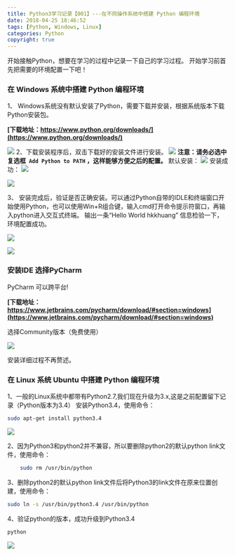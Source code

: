 ```yaml
---
title: Python3学习记录【001】---在不同操作系统中搭建 Python 编程环境
date: 2018-04-25 18:46:52
tags: [Python, Windows, Linux]
categories: Python
copyright: true
---
```


开始接触Python，想要在学习的过程中记录一下自己的学习过程。
开始学习前首先把需要的环境配置一下吧！
### 在 Windows 系统中搭建 Python 编程环境
1、 Windows系统没有默认安装了Python，需要下载并安装，根据系统版本下载Python安装包。
<!-- more -->
**[下载地址：https://www.python.org/downloads/](https://www.python.org/downloads/)**

![](https://i.imgur.com/jq6cgCf.png)
2、下载安装程序后，双击下载好的安装文件进行安装。
![](https://i.imgur.com/HAUvYkH.png)
**注意：请务必选中复选框` Add Python to PATH` ，这样能够方便之后的配置。**
默认安装：
![](https://i.imgur.com/S5L6qkL.png)
安装成功：
![](https://i.imgur.com/B5342p8.png)

![](https://i.imgur.com/0jaP2tD.png)
            
3、 安装完成后，验证是否正确安装。可以通过Python自带的IDLE和终端窗口开始使用Python，也可以使用Win+R组合键，输入cmd打开命令提示符窗口，再输入python进入交互式终端。
输出一条“Hello World hkkhuang” 信息检验一下，环境配置成功。

![](https://i.imgur.com/IRzOkci.png)

![](https://i.imgur.com/SeQMUWK.png)

### 安装IDE 选择PyCharm
PyCharm 可以跨平台!

**[下载地址：https://www.jetbrains.com/pycharm/download/#section=windows](https://www.jetbrains.com/pycharm/download/#section=windows)**

选择Community版本（免费使用）

![](https://i.imgur.com/YoU0jYm.png)

安装详细过程不再赘述。

### 在 Linux 系统 Ubuntu 中搭建 Python 编程环境
1、一般的Linux系统中都带有Python2.7,我们现在升级为3.x,这是之前配置留下记录（Python版本为3.4）
安装Python3.4，使用命令：
```bash
sudo apt-get install python3.4
```
![](https://i.imgur.com/eP5Z29w.jpg)

2、因为Python3和python2并不兼容，所以要删除python2的默认python link文件，使用命令：
```bash
	sudo rm /usr/bin/python
```

3、删除python2的默认python link文件后将Python3的link文件在原来位置创建，使用命令：
```bash
sudo ln -s /usr/bin/python3.4 /usr/bin/python
```

4、验证python的版本，成功升级到Python3.4
```bash
python
```

![](https://i.imgur.com/SJllyYX.png)
